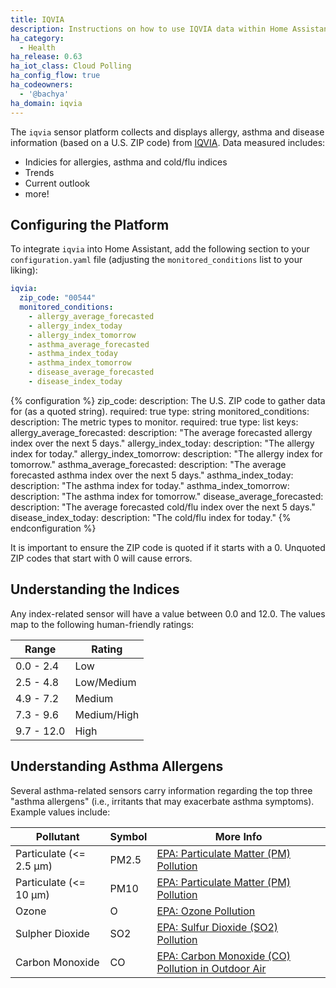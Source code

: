 ```yaml
---
title: IQVIA
description: Instructions on how to use IQVIA data within Home Assistant
ha_category:
  - Health
ha_release: 0.63
ha_iot_class: Cloud Polling
ha_config_flow: true
ha_codeowners:
  - '@bachya'
ha_domain: iqvia
---
```


The `iqvia` sensor platform collects and displays allergy, asthma and disease
information (based on a U.S. ZIP code) from [IQVIA](https://www.iqvia.com/).
Data measured includes:

* Indicies for allergies, asthma and cold/flu indices
* Trends
* Current outlook
* more!

## Configuring the Platform

To integrate `iqvia` into Home Assistant, add the following section to your
`configuration.yaml` file (adjusting the `monitored_conditions` list to your
liking):

```yaml
iqvia:
  zip_code: "00544"
  monitored_conditions:
    - allergy_average_forecasted
    - allergy_index_today
    - allergy_index_tomorrow
    - asthma_average_forecasted
    - asthma_index_today
    - asthma_index_tomorrow
    - disease_average_forecasted
    - disease_index_today
```

{% configuration %}
zip_code:
  description: The U.S. ZIP code to gather data for (as a quoted string).
  required: true
  type: string
monitored_conditions:
  description: The metric types to monitor.
  required: true
  type: list
  keys:
    allergy_average_forecasted:
      description: "The average forecasted allergy index over the next 5 days."
    allergy_index_today:
      description: "The allergy index for today."
    allergy_index_tomorrow:
      description: "The allergy index for tomorrow."
    asthma_average_forecasted:
      description: "The average forecasted asthma index over the next 5 days."
    asthma_index_today:
      description: "The asthma index for today."
    asthma_index_tomorrow:
      description: "The asthma index for tomorrow."
    disease_average_forecasted:
      description: "The average forecasted cold/flu index over the next 5 days."
    disease_index_today:
      description: "The cold/flu index for today."
{% endconfiguration %}

<div class='note warning'>
It is important to ensure the ZIP code is quoted if it starts with a 0. Unquoted
ZIP codes that start with 0 will cause errors.
</div>

## Understanding the Indices

Any index-related sensor will have a value between 0.0 and 12.0. The values
map to the following human-friendly ratings:

Range      | Rating
---------  | -----------
0.0 - 2.4  | Low
2.5 - 4.8  | Low/Medium
4.9 - 7.2  | Medium
7.3 - 9.6  | Medium/High
9.7 - 12.0 | High

## Understanding Asthma Allergens

Several asthma-related sensors carry information regarding the top three
"asthma allergens" (i.e., irritants that may exacerbate asthma symptoms).
Example values include:

Pollutant | Symbol | More Info
--------- | ------ | ---------
Particulate (<= 2.5 μm) | PM2.5 | [EPA: Particulate Matter (PM) Pollution](https://www.epa.gov/pm-pollution)
Particulate (<= 10 μm) | PM10 | [EPA: Particulate Matter (PM) Pollution](https://www.epa.gov/pm-pollution)
Ozone | O | [EPA: Ozone Pollution](https://www.epa.gov/ozone-pollution)
Sulpher Dioxide | SO2 | [EPA: Sulfur Dioxide (SO2) Pollution](https://www.epa.gov/so2-pollution)
Carbon Monoxide | CO | [EPA: Carbon Monoxide (CO) Pollution in Outdoor Air](https://www.epa.gov/co-pollution)
